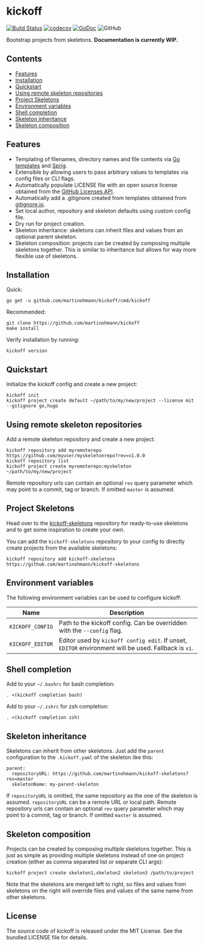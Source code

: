 # kickoff

[![Build Status](https://travis-ci.com/martinohmann/kickoff.svg?branch=master)](https://travis-ci.com/martinohmann/kickoff)
[![codecov](https://codecov.io/gh/martinohmann/kickoff/branch/master/graph/badge.svg)](https://codecov.io/gh/martinohmann/kickoff)
[![GoDoc](https://godoc.org/github.com/martinohmann/kickoff?status.svg)](https://godoc.org/github.com/martinohmann/kickoff)
![GitHub](https://img.shields.io/github/license/martinohmann/kickoff?color=orange)

Bootstrap projects from skeletons. **Documentation is currently WIP.**

Contents
--------

- [Features](#features)
- [Installation](#installation)
- [Quickstart](#quickstart)
- [Using remote skeleton repositories](#using-remote-skeleton-repositories)
- [Project Skeletons](#project-skeletons)
- [Environment variables](#environment-variables)
- [Shell completion](#shell-completion)
- [Skeleton inheritance](#skeleton-inheritance)
- [Skeleton composition](#skeleton-composition)

## Features

- Templating of filenames, directory names and file contents via [Go
  templates](https://golang.org/pkg/text/template/) and
  [Sprig](http://masterminds.github.io/sprig/).
- Extensible by allowing users to pass arbitrary values to templates via config
  files or CLI flags.
- Automatically populate LICENSE file with an open source license obtained from
  the [GitHub Licenses API](https://developer.github.com/v3/licenses/).
- Automatically add a .gitignore created from templates obtained from
  [gitignore.io](https://gitignore.io).
- Set local author, repository and skeleton defaults using custom config file.
- Dry run for project creation.
- Skeleton inheritance: skeletons can inherit files and values from an optional
  parent skeleton.
- Skeleton composition: projects can be created by composing multiple skeletons
  together. This is similar to inheritance but allows for way more flexible use
  of skeletons.

## Installation

Quick:

```
go get -u github.com/martinohmann/kickoff/cmd/kickoff
```

Recommended:

```
git clone https://github.com/martinohmann/kickoff
make install
```

Verify installation by running:

```
kickoff version
```

## Quickstart

Initialize the kickoff config and create a new project:

```
kickoff init
kickoff project create default ~/path/to/my/new/project --license mit --gitignore go,hugo
```

## Using remote skeleton repositories

Add a remote skeleton repository and create a new project:

```
kickoff repository add myremoterepo https://github.com/myuser/myskeletonrepo?rev=v1.0.0
kickoff repository list
kickoff project create myremoterepo:myskeleton ~/path/to/my/new/project
```

Remote repository urls can contain an optional `rev` query parameter which may
point to a commit, tag or branch. If omitted `master` is assumed.

## Project Skeletons

Head over to the
[kickoff-skeletons](https://github.com/martinohmann/kickoff-skeletons)
repository for ready-to-use skeletons and to get some inspiration to create
your own.

You can add the `kickoff-skeletons` repository to your config to directly
create projects from the available skeletons:

```
kickoff repository add kickoff-skeletons https://github.com/martinohmann/kickoff-skeletons
```

## Environment variables

The following environment variables can be used to configure kickoff:

| Name             | Description                                                                                          |
| ---              | ---                                                                                                  |
| `KICKOFF_CONFIG` | Path to the kickoff config. Can be overridden with the `--config` flag.                              |
| `KICKOFF_EDITOR` | Editor used by `kickoff config edit`. If unset, `EDITOR` environment will be used. Fallback is `vi`. |

## Shell completion

Add to your `~/.bashrc` for bash completion:

```
. <(kickoff completion bash)
```

Add to your `~/.zshrc` for zsh completion:

```
. <(kickoff completion zsh)
```

## Skeleton inheritance

Skeletons can inherit from other skeletons. Just add the `parent` configuration
to the `.kickoff.yaml` of the skeleton like this:

```
parent:
  repositoryURL: https://github.com/martinohmann/kickoff-skeletons?rev=master
  skeletonName: my-parent-skeleton
```

If `repositoryURL` is omitted, the same repository as the one of the skeleton
is assumed. `repositoryURL` can be a remote URL or local path. Remote
repository urls can contain an optional `rev` query parameter which may point
to a commit, tag or branch. If omitted `master` is assumed.

## Skeleton composition

Projects can be created by composing multiple skeletons together. This is just
as simple as providing multiple skeletons instead of one on project creation
(either as comma separated list or separate CLI args):

```
kickoff project create skeleton1,skeleton2 skeleton3 /path/to/project
```

Note that the skeletons are merged left to right, so files and values from
skeletons on the right will override files and values of the same name from
other skeletons.

## License

The source code of kickoff is released under the MIT License. See the bundled
LICENSE file for details.
